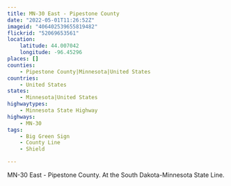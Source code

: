 ```yaml
---
title: MN-30 East - Pipestone County
date: "2022-05-01T11:26:52Z"
imageid: "406402539655819482"
flickrid: "52069653561"
location:
    latitude: 44.007042
    longitude: -96.45296
places: []
counties:
    - Pipestone County|Minnesota|United States
countries:
    - United States
states:
    - Minnesota|United States
highwaytypes:
    - Minnesota State Highway
highways:
    - MN-30
tags:
    - Big Green Sign
    - County Line
    - Shield

---
```

MN-30 East - Pipestone County.  At the South Dakota-Minnesota State Line.